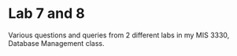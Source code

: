 # Lab 7 and 8 
Various questions and queries from 2 different labs in my MIS 3330, Database Management class. 
